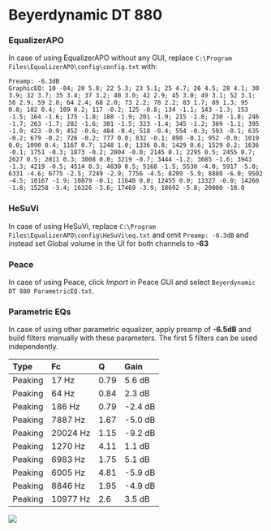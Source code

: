 # Beyerdynamic DT 880

### EqualizerAPO
In case of using EqualizerAPO without any GUI, replace `C:\Program Files\EqualizerAPO\config\config.txt`
with:
```
Preamp: -6.3dB
GraphicEQ: 10 -84; 20 5.8; 22 5.3; 23 5.1; 25 4.7; 26 4.5; 28 4.1; 30 3.9; 32 3.7; 35 3.4; 37 3.2; 40 3.0; 42 2.9; 45 3.0; 49 3.1; 52 3.1; 56 2.9; 59 2.8; 64 2.4; 68 2.0; 73 2.2; 78 2.2; 83 1.7; 89 1.3; 95 0.8; 102 0.4; 109 0.2; 117 -0.2; 125 -0.8; 134 -1.1; 143 -1.3; 153 -1.5; 164 -1.6; 175 -1.8; 188 -1.9; 201 -1.9; 215 -1.8; 230 -1.8; 246 -1.7; 263 -1.7; 282 -1.6; 301 -1.5; 323 -1.4; 345 -1.2; 369 -1.1; 395 -1.0; 423 -0.9; 452 -0.6; 484 -0.4; 518 -0.4; 554 -0.3; 593 -0.1; 635 -0.2; 679 -0.2; 726 -0.2; 777 0.0; 832 -0.1; 890 -0.1; 952 -0.0; 1019 0.0; 1090 0.4; 1167 0.7; 1248 1.0; 1336 0.8; 1429 0.6; 1529 0.2; 1636 -0.1; 1751 -0.3; 1873 -0.2; 2004 -0.0; 2145 0.1; 2295 0.5; 2455 0.7; 2627 0.5; 2811 0.3; 3008 0.0; 3219 -0.7; 3444 -1.2; 3685 -1.6; 3943 -1.3; 4219 -0.5; 4514 0.3; 4830 0.5; 5168 -1.5; 5530 -4.0; 5917 -5.0; 6331 -4.6; 6775 -2.5; 7249 -2.9; 7756 -4.5; 8299 -5.9; 8880 -6.0; 9502 -4.5; 10167 -1.9; 10879 -0.1; 11640 0.0; 12455 0.0; 13327 -0.0; 14260 -1.8; 15258 -3.4; 16326 -3.6; 17469 -3.9; 18692 -5.8; 20000 -10.0
```

### HeSuVi
In case of using HeSuVi, replace `C:\Program Files\EqualizerAPO\config\HeSuVi\eq.txt` and omit `Preamp:
-6.3dB` and instead set Global volume in the UI for both channels to **-63**

### Peace
In case of using Peace, click *Import* in Peace GUI and select `Beyerdynamic DT 880 ParametricEQ.txt`.

### Parametric EQs
In case of using other parametric equalizer, apply preamp of **-6.5dB** and build filters manually with
these parameters. The first 5 filters can be used independently.

| Type    | Fc       |    Q | Gain    |
|:--------|:---------|:-----|:--------|
| Peaking | 17 Hz    | 0.79 | 5.6 dB  |
| Peaking | 64 Hz    | 0.84 | 2.3 dB  |
| Peaking | 186 Hz   | 0.79 | -2.4 dB |
| Peaking | 7887 Hz  | 1.67 | -5.0 dB |
| Peaking | 20024 Hz | 1.15 | -9.2 dB |
| Peaking | 1270 Hz  | 4.11 | 1.1 dB  |
| Peaking | 6983 Hz  | 1.75 | 5.1 dB  |
| Peaking | 6005 Hz  | 4.81 | -5.9 dB |
| Peaking | 8846 Hz  | 1.95 | -4.9 dB |
| Peaking | 10977 Hz | 2.6  | 3.5 dB  |

![](https://raw.githubusercontent.com/jaakkopasanen/AutoEq/master/results/headphonecom/sbaf-serious/Beyerdynamic%20DT%20880/Beyerdynamic%20DT%20880.png)